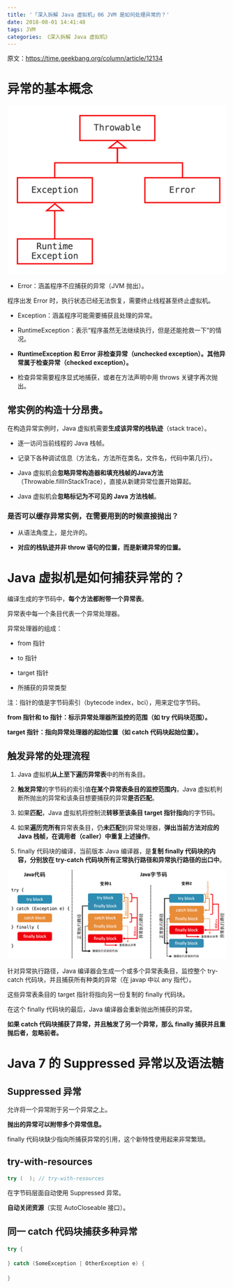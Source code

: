 ```yaml
---
title: '「深入拆解 Java 虚拟机」06 JVM 是如何处理异常的？'
date: 2018-08-01 14:41:48
tags: JVM
categories: 《深入拆解 Java 虚拟机》
---
```


原文：https://time.geekbang.org/column/article/12134

# 异常的基本概念

![throwable](/images/posts/JVM/06/throwable.png)

- Error：涵盖程序不应捕获的异常（JVM 抛出）。

程序出发 Error 时，执行状态已经无法恢复，需要终止线程甚至终止虚拟机。

- Exception：涵盖程序可能需要捕获且处理的异常。

- RuntimeException：表示“程序虽然无法继续执行，但是还能抢救一下”的情况。

- **RuntimeException 和 Error 非检查异常（unchecked exception）。其他异常属于检查异常（checked exception）。**

- 检查异常需要程序显式地捕获，或者在方法声明中用 throws 关键字再次抛出。

## 常实例的构造十分昂贵。

在构造异常实例时，Java 虚拟机需要**生成该异常的栈轨迹**（stack trace）。

- 逐一访问当前线程的 Java 栈帧。

- 记录下各种调试信息（方法名，方法所在类名，文件名，代码中第几行）。

- Java 虚拟机会**忽略异常构造器和填充栈帧的Java方法**（Throwable.fillInStackTrace），直接从新建异常位置开始算起。

- Java 虚拟机会**忽略标记为不可见的 Java 方法栈帧**。

### 是否可以缓存异常实例，在需要用到的时候直接抛出？

- 从语法角度上，是允许的。

- **对应的栈轨迹并非 throw 语句的位置，而是新建异常的位置。**

# Java 虚拟机是如何捕获异常的？

编译生成的字节码中，**每个方法都附带一个异常表**。

异常表中每一个条目代表一个异常处理器。

异常处理器的组成：

- from 指针

- to 指针

- target 指针

- 所捕获的异常类型

注：指针的值是字节码索引（bytecode index，bci），用来定位字节码。

**from 指针和 to 指针：标示异常处理器所监控的范围（如 try 代码块范围）。**

**target 指针：指向异常处理器的起始位置（如 catch 代码块起始位置）。**

## 触发异常的处理流程

1. Java 虚拟机**从上至下遍历异常表**中的所有条目。

2. **触发异常**的字节码的索引值**在某个异常表条目的监控范围内**，Java 虚拟机判断所抛出的异常和该条目想要捕获的异常**是否匹配**。

2. 如果**匹配**，Java 虚拟机将控制流**转移至该条目 target 指针指向**的字节码。

3. 如果**遍历完所有**异常表条目，仍**未匹配**到异常处理器，**弹出当前方法对应的 Java 栈帧，在调用者（caller）中重复上述操作**。

4. finally 代码块的编译，当前版本 Java 编译器，是**复制 finally 代码块的内容，分别放在 try-catch 代码块所有正常执行路径和异常执行路径的出口中**。

![trigger_exception](/images/posts/JVM/06/trigger_exception.png)

针对异常执行路径，Java 编译器会生成一个或多个异常表条目，监控整个 try-catch 代码块，并且捕获所有种类的异常（在 javap 中以 any 指代）。

这些异常表条目的 target 指针将指向另一份复制的 finally 代码块。

在这个 finally 代码块的最后，Java 编译器会重新抛出所捕获的异常。

**如果 catch 代码块捕获了异常，并且触发了另一个异常，那么 finally 捕获并且重抛后者，忽略前者。**

# Java 7 的 Suppressed 异常以及语法糖

## Suppressed 异常

允许将一个异常附于另一个异常之上。

**抛出的异常可以附带多个异常信息。**

finally 代码块缺少指向所捕获异常的引用，这个新特性使用起来非常繁琐。

## try-with-resources

```java
try (  ); // try-with-resources
```

在字节码层面自动使用 Suppressed 异常。

**自动关闭资源**（实现 AutoCloseable 接口）。

## 同一 catch 代码块捕获多种异常

```java
try {
  
} catch (SomeException | OtherException e) {
  
}
```
